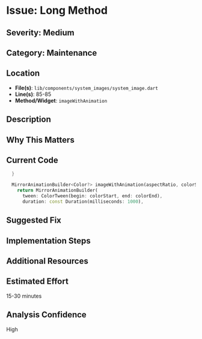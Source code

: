 # Issue: Long Method

## Severity: Medium

## Category: Maintenance

## Location
- **File(s)**: `lib/components/system_images/system_image.dart`
- **Line(s)**: 85-85
- **Method/Widget**: `imageWithAnimation`

## Description


## Why This Matters


## Current Code
```dart
  }

  MirrorAnimationBuilder<Color?> imageWithAnimation(aspectRatio, colorStart, colorEnd) {
    return MirrorAnimationBuilder(
      tween: ColorTween(begin: colorStart, end: colorEnd),
      duration: const Duration(milliseconds: 1000),
```

## Suggested Fix


## Implementation Steps


## Additional Resources


## Estimated Effort
15-30 minutes

## Analysis Confidence
High
